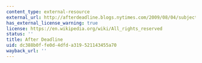 ```yaml
---
content_type: external-resource
external_url: http://afterdeadline.blogs.nytimes.com/2009/08/04/subject-meet-verb/?_r=0
has_external_license_warning: true
license: https://en.wikipedia.org/wiki/All_rights_reserved
status: ''
title: After Deadline
uid: dc388b0f-fe0d-4dfd-a319-521143455a70
wayback_url: ''
---
```

